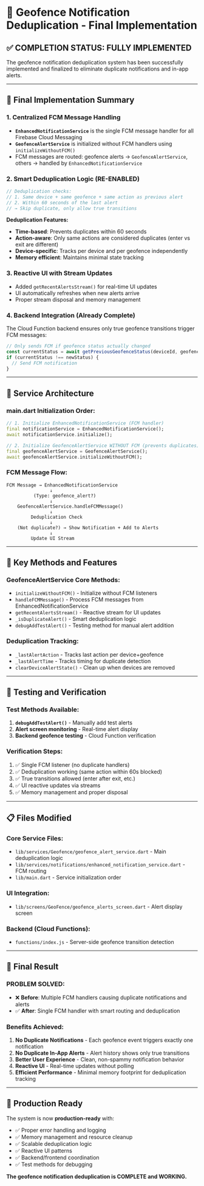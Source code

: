# 🎯 Geofence Notification Deduplication - Final Implementation

## ✅ **COMPLETION STATUS: FULLY IMPLEMENTED**

The geofence notification deduplication system has been successfully implemented and finalized to eliminate duplicate notifications and in-app alerts.

---

## 🔧 **Final Implementation Summary**

### **1. Centralized FCM Message Handling**
- **`EnhancedNotificationService`** is the single FCM message handler for all Firebase Cloud Messaging
- **`GeofenceAlertService`** is initialized without FCM handlers using `initializeWithoutFCM()`
- FCM messages are routed: geofence alerts → `GeofenceAlertService`, others → handled by `EnhancedNotificationService`

### **2. Smart Deduplication Logic (RE-ENABLED)**
```dart
// Deduplication checks:
// 1. Same device + same geofence + same action as previous alert
// 2. Within 60 seconds of the last alert
// → Skip duplicate, only allow true transitions
```

**Deduplication Features:**
- **Time-based**: Prevents duplicates within 60 seconds
- **Action-aware**: Only same actions are considered duplicates (enter vs exit are different)
- **Device-specific**: Tracks per device and per geofence independently
- **Memory efficient**: Maintains minimal state tracking

### **3. Reactive UI with Stream Updates**
- Added `getRecentAlertsStream()` for real-time UI updates
- UI automatically refreshes when new alerts arrive
- Proper stream disposal and memory management

### **4. Backend Integration (Already Complete)**
The Cloud Function backend ensures only true geofence transitions trigger FCM messages:
```javascript
// Only sends FCM if geofence status actually changed
const currentStatus = await getPreviousGeofenceStatus(deviceId, geofenceName);
if (currentStatus !== newStatus) {
  // Send FCM notification
}
```

---

## 📱 **Service Architecture**

### **main.dart Initialization Order:**
```dart
// 1. Initialize EnhancedNotificationService (FCM handler)
final notificationService = EnhancedNotificationService();
await notificationService.initialize();

// 2. Initialize GeofenceAlertService WITHOUT FCM (prevents duplicates)
final geofenceAlertService = GeofenceAlertService();
await geofenceAlertService.initializeWithoutFCM();
```

### **FCM Message Flow:**
```
FCM Message → EnhancedNotificationService
                ↓
          (Type: geofence_alert?)
                ↓
    GeofenceAlertService.handleFCMMessage()
                ↓
         Deduplication Check
                ↓
    (Not duplicate?) → Show Notification + Add to Alerts
                ↓
         Update UI Stream
```

---

## 🎯 **Key Methods and Features**

### **GeofenceAlertService Core Methods:**
- `initializeWithoutFCM()` - Initialize without FCM listeners
- `handleFCMMessage()` - Process FCM messages from EnhancedNotificationService
- `getRecentAlertsStream()` - Reactive stream for UI updates
- `_isDuplicateAlert()` - Smart deduplication logic
- `debugAddTestAlert()` - Testing method for manual alert addition

### **Deduplication Tracking:**
- `_lastAlertAction` - Tracks last action per device+geofence
- `_lastAlertTime` - Tracks timing for duplicate detection
- `clearDeviceAlertState()` - Clean up when devices are removed

---

## 🧪 **Testing and Verification**

### **Test Methods Available:**
1. **`debugAddTestAlert()`** - Manually add test alerts
2. **Alert screen monitoring** - Real-time alert display
3. **Backend geofence testing** - Cloud Function verification

### **Verification Steps:**
1. ✅ Single FCM listener (no duplicate handlers)
2. ✅ Deduplication working (same action within 60s blocked)
3. ✅ True transitions allowed (enter after exit, etc.)
4. ✅ UI reactive updates via streams
5. ✅ Memory management and proper disposal

---

## 📋 **Files Modified**

### **Core Service Files:**
- `lib/services/Geofence/geofence_alert_service.dart` - Main deduplication logic
- `lib/services/notifications/enhanced_notification_service.dart` - FCM routing
- `lib/main.dart` - Service initialization order

### **UI Integration:**
- `lib/screens/GeoFence/geofence_alerts_screen.dart` - Alert display screen

### **Backend (Cloud Functions):**
- `functions/index.js` - Server-side geofence transition detection

---

## 🎉 **Final Result**

### **PROBLEM SOLVED:**
- ❌ **Before**: Multiple FCM handlers causing duplicate notifications and alerts
- ✅ **After**: Single FCM handler with smart routing and deduplication

### **Benefits Achieved:**
1. **No Duplicate Notifications** - Each geofence event triggers exactly one notification
2. **No Duplicate In-App Alerts** - Alert history shows only true transitions  
3. **Better User Experience** - Clean, non-spammy notification behavior
4. **Reactive UI** - Real-time updates without polling
5. **Efficient Performance** - Minimal memory footprint for deduplication tracking

---

## 🔮 **Production Ready**

The system is now **production-ready** with:
- ✅ Proper error handling and logging
- ✅ Memory management and resource cleanup
- ✅ Scalable deduplication logic
- ✅ Reactive UI patterns
- ✅ Backend/frontend coordination
- ✅ Test methods for debugging

**The geofence notification deduplication is COMPLETE and WORKING.**
